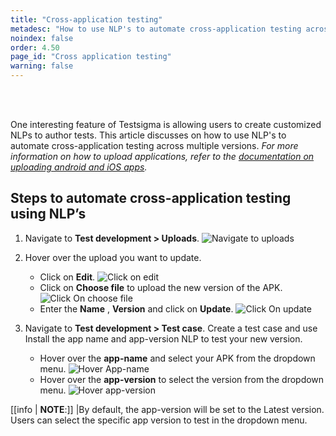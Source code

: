 ```yaml
---
title: "Cross-application testing"
metadesc: "How to use NLP's to automate cross-application testing across multiple versions"
noindex: false
order: 4.50
page_id: "Cross application testing"
warning: false
---
```

<br>
<br>

One interesting feature of Testsigma is allowing users to create customized NLPs to author tests. This article discusses on how to use NLP's to automate cross-application testing across multiple versions. *For more information on how to upload applications, refer to the [documentation on uploading android and iOS apps](https://testsigma.com/docs/uploads/upload-apps/).*
<br>

## **Steps to automate cross-application testing using NLP’s**
1. Navigate to **Test development > Uploads**.
![Navigate to uploads](https://s3.amazonaws.com/static-docs.testsigma.com/new_images/projects/applications/navigate_uploads.png)
2. Hover over the upload you want to update.
    - Click on **Edit**.
    ![Click on edit](https://s3.amazonaws.com/static-docs.testsigma.com/new_images/projects/applications/hover_uploads_edit.png)
    - Click on **Choose file** to upload the new version of the APK.
    ![Click On choose file](https://s3.amazonaws.com/static-docs.testsigma.com/new_images/projects/applications/choose_apk.png)
    - Enter the **Name** , **Version** and click on **Update**.
    ![Click On update](https://s3.amazonaws.com/static-docs.testsigma.com/new_images/projects/applications/rename_version.png)

3. Navigate to **Test development > Test case**.
Create a test case and use Install the app name and app-version NLP to test your new version.
    - Hover over the **app-name** and select your APK from the dropdown menu.
    ![Hover App-name](https://s3.amazonaws.com/static-docs.testsigma.com/new_images/projects/applications/NLP_appname.png)
    - Hover over the **app-version** to select the version from the dropdown menu.
    ![Hover app-version](https://s3.amazonaws.com/static-docs.testsigma.com/new_images/projects/applications/NLP_appversion.png)

[[info | **NOTE**:]]
|By default, the app-version will be set to the Latest version. Users can select the specific app version to test in the dropdown menu.

